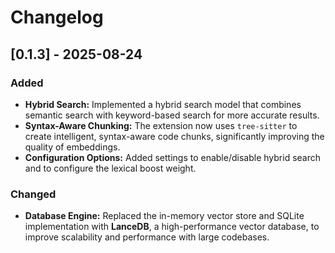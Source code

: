 # Changelog

## [0.1.3] - 2025-08-24

### Added
- **Hybrid Search:** Implemented a hybrid search model that combines semantic search with keyword-based search for more accurate results.
- **Syntax-Aware Chunking:** The extension now uses `tree-sitter` to create intelligent, syntax-aware code chunks, significantly improving the quality of embeddings.
- **Configuration Options:** Added settings to enable/disable hybrid search and to configure the lexical boost weight.

### Changed
- **Database Engine:** Replaced the in-memory vector store and SQLite implementation with **LanceDB**, a high-performance vector database, to improve scalability and performance with large codebases.
